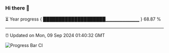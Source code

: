 ### Hi there 👋

⏳ Year progress { ████████████████████▁▁▁▁▁▁▁▁▁▁ } 68.87 %

---

⏰ Updated on Mon, 09 Sep 2024 01:40:32 GMT

![Progress Bar CI](https://github.com/ZhaoGui/ZhaoGui/workflows/Progress%20Bar%20CI/badge.svg)
